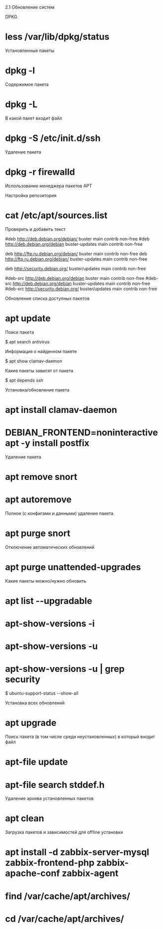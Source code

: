 2.1 Обновление систем

DPKG

# less /var/lib/dpkg/status

Установленные пакеты

# dpkg -l 

Содержимое пакета

# dpkg -L 

В какой пакет входит файл

# dpkg -S /etc/init.d/ssh

Удаление пакета

# dpkg -r firewalld

Использование менеджера пакетов APT

Настройка репозитория

# cat /etc/apt/sources.list

Проверить и добавить текст

#deb http://deb.debian.org/debian/ buster main contrib non-free
#deb http://deb.debian.org/debian buster-updates main contrib non-free

deb http://ftp.ru.debian.org/debian/ buster main contrib non-free
deb http://ftp.ru.debian.org/debian/ buster-updates main contrib non-free

deb http://security.debian.org/ buster/updates main contrib non-free

#deb-src http://deb.debian.org/debian buster main contrib non-free
#deb-src http://deb.debian.org/debian buster-updates main contrib non-free
#deb-src http://security.debian.org/ buster/updates main contrib non-free

Обновление списка доступных пакетов

# apt update

Поиск пакета

$ apt search antivirus

Информация о найденном пакете

$ apt show clamav-daemon

Какие пакеты зависят от пакета

$ apt depends ssh

Установка/обновление пакета

# apt install clamav-daemon

# DEBIAN_FRONTEND=noninteractive apt -y install postfix

Удаление пакета

# apt remove snort

# apt autoremove

Полное (с конфигами и данными) удаление пакета

# apt purge snort

Отключение автоматических обновлений

# apt purge unattended-upgrades

Какие пакеты можно/нужно обновить

# apt list --upgradable

# apt-show-versions -i

# apt-show-versions -u

# apt-show-versions -u | grep security

$ ubuntu-support-status --show-all


Установка всех обновлений

# apt upgrade

Поиск пакета (в том числе среди неустановленных) в который входит файл

# apt-file update

# apt-file search stddef.h

Удаление архива установленных пакетов

# apt clean

Загрузка пакетов и зависимостей для offline установки

# apt install -d zabbix-server-mysql zabbix-frontend-php zabbix-apache-conf zabbix-agent

# find /var/cache/apt/archives/

# cd /var/cache/apt/archives/

